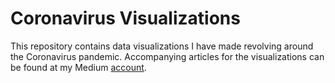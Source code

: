 # Coronavirus Visualizations

This repository contains data visualizations I have made revolving around the Coronavirus pandemic. Accompanying articles for the visualizations can be found at my Medium [account]([[https://medium.com/@AshankKumar]). 
